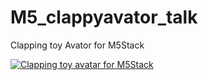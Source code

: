 # M5_clappyavator_talk

Clapping toy Avator for M5Stack

[![Clapping toy avatar for M5Stack](http://img.youtube.com/vi/AsLF--dSwdY/0.jpg)](http://www.youtube.com/watch?v=AsLF--dSwdY)
